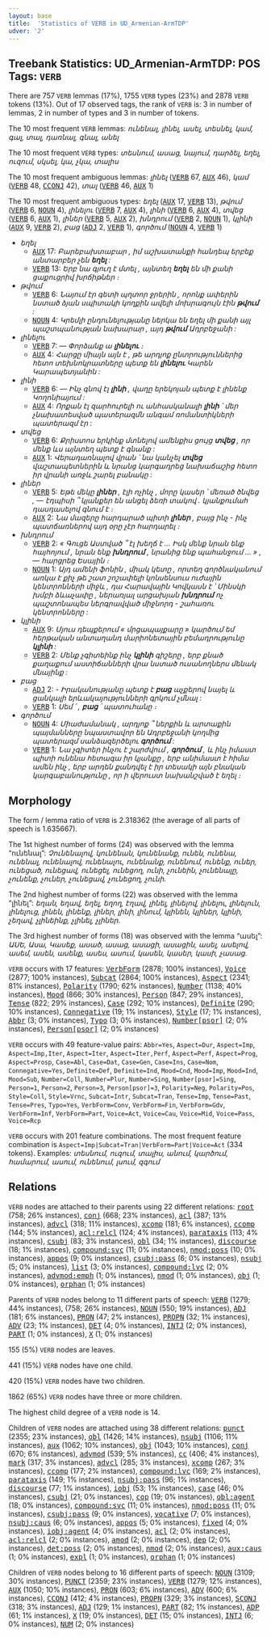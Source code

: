 ```yaml
---
layout: base
title:  'Statistics of VERB in UD_Armenian-ArmTDP'
udver: '2'
---
```


## Treebank Statistics: UD_Armenian-ArmTDP: POS Tags: `VERB`

There are 757 `VERB` lemmas (17%), 1755 `VERB` types (23%) and 2878 `VERB` tokens (13%).
Out of 17 observed tags, the rank of `VERB` is: 3 in number of lemmas, 2 in number of types and 3 in number of tokens.

The 10 most frequent `VERB` lemmas: <em>ունենալ, լինել, ասել, տեսնել, կամ, գալ, տալ, դառնալ, գնալ, անել</em>

The 10 most frequent `VERB` types:  <em>տեսնում, ասաց, նայում, դարձել, եղել, ուզում, սկսել, կա, չկա, տալիս</em>

The 10 most frequent ambiguous lemmas: <em>լինել</em> (<tt><a href="hy_armtdp-pos-VERB.html">VERB</a></tt> 67, <tt><a href="hy_armtdp-pos-AUX.html">AUX</a></tt> 46), <em>կամ</em> (<tt><a href="hy_armtdp-pos-VERB.html">VERB</a></tt> 48, <tt><a href="hy_armtdp-pos-CCONJ.html">CCONJ</a></tt> 42), <em>տալ</em> (<tt><a href="hy_armtdp-pos-VERB.html">VERB</a></tt> 46, <tt><a href="hy_armtdp-pos-AUX.html">AUX</a></tt> 1)

The 10 most frequent ambiguous types:  <em>եղել</em> (<tt><a href="hy_armtdp-pos-AUX.html">AUX</a></tt> 17, <tt><a href="hy_armtdp-pos-VERB.html">VERB</a></tt> 13), <em>թվում</em> (<tt><a href="hy_armtdp-pos-VERB.html">VERB</a></tt> 6, <tt><a href="hy_armtdp-pos-NOUN.html">NOUN</a></tt> 4), <em>լինելու</em> (<tt><a href="hy_armtdp-pos-VERB.html">VERB</a></tt> 7, <tt><a href="hy_armtdp-pos-AUX.html">AUX</a></tt> 4), <em>լինի</em> (<tt><a href="hy_armtdp-pos-VERB.html">VERB</a></tt> 6, <tt><a href="hy_armtdp-pos-AUX.html">AUX</a></tt> 4), <em>տվեց</em> (<tt><a href="hy_armtdp-pos-VERB.html">VERB</a></tt> 6, <tt><a href="hy_armtdp-pos-AUX.html">AUX</a></tt> 1), <em>լիներ</em> (<tt><a href="hy_armtdp-pos-VERB.html">VERB</a></tt> 5, <tt><a href="hy_armtdp-pos-AUX.html">AUX</a></tt> 2), <em>խնդրում</em> (<tt><a href="hy_armtdp-pos-VERB.html">VERB</a></tt> 2, <tt><a href="hy_armtdp-pos-NOUN.html">NOUN</a></tt> 1), <em>կլինի</em> (<tt><a href="hy_armtdp-pos-AUX.html">AUX</a></tt> 9, <tt><a href="hy_armtdp-pos-VERB.html">VERB</a></tt> 2), <em>բաց</em> (<tt><a href="hy_armtdp-pos-ADJ.html">ADJ</a></tt> 2, <tt><a href="hy_armtdp-pos-VERB.html">VERB</a></tt> 1), <em>գործում</em> (<tt><a href="hy_armtdp-pos-NOUN.html">NOUN</a></tt> 4, <tt><a href="hy_armtdp-pos-VERB.html">VERB</a></tt> 1)


* <em>եղել</em>
  * <tt><a href="hy_armtdp-pos-AUX.html">AUX</a></tt> 17: <em>Բարեբախտաբար , իմ աշխատանքի հանդեպ երբեք անտարբեր չեն <b>եղել</b> :</em>
  * <tt><a href="hy_armtdp-pos-VERB.html">VERB</a></tt> 13: <em>Երբ նա գյուղ է մտել , այնտեղ <b>եղել</b> են մի քանի ցաքուցրիվ խրճիթներ ։</em>
* <em>թվում</em>
  * <tt><a href="hy_armtdp-pos-VERB.html">VERB</a></tt> 6: <em>Նայում էր գետի պղտոր ջրերին , որոնք ափերին նստած ձյան սպիտակի կողքին ավելի մոխրագույն էին <b>թվում</b> :</em>
  * <tt><a href="hy_armtdp-pos-NOUN.html">NOUN</a></tt> 4: <em>Կրեմլի ընդունելությանը ներկա են եղել մի քանի այլ պաշտպանության նախարար , այդ <b>թվում</b> Ադրբեջանի :</em>
* <em>լինելու</em>
  * <tt><a href="hy_armtdp-pos-VERB.html">VERB</a></tt> 7: <em>— Փորձանք ա <b>լինելու</b> ։</em>
  * <tt><a href="hy_armtdp-pos-AUX.html">AUX</a></tt> 4: <em>Հարցը միայն այն է , թե արդյոք ընտրություններից հետո տեխնոկրատները պետք են <b>լինելու</b> Կարեն Կարապետյանին :</em>
* <em>լինի</em>
  * <tt><a href="hy_armtdp-pos-VERB.html">VERB</a></tt> 6: <em>— Ինչ գնով էլ <b>լինի</b> , վաղը երեկոյան պետք է լինենք Կողոնիայում :</em>
  * <tt><a href="hy_armtdp-pos-AUX.html">AUX</a></tt> 4: <em>Որքան էլ զարհուրելի ու անհասկանալի <b>լինի</b> ՝ մեր չնախատեսված պատերազմն անգամ ռոմանտիկների պատերազմ էր :</em>
* <em>տվեց</em>
  * <tt><a href="hy_armtdp-pos-VERB.html">VERB</a></tt> 6: <em>Քրիստոս երկինք մտնելով ամենքիս ցույց <b>տվեց</b> , որ մենք ևս այնտեղ պետք է գնանք :</em>
  * <tt><a href="hy_armtdp-pos-AUX.html">AUX</a></tt> 1: <em>Վերադառնալով վրան ՝ նա կանչել <b>տվեց</b> վաշտապետներին և նրանց կարգադրեց նախաճաշից հետո իր վրանի առջև շարել բանակը :</em>
* <em>լիներ</em>
  * <tt><a href="hy_armtdp-pos-VERB.html">VERB</a></tt> 5: <em>Եթե մեկը <b>լիներ</b> , էլի ոչինչ , մորը կասեր ՝ մեռած ծնվեց , — էդպիսի ՞ կյանքեր են անցել ձեռի տակով . կյանքումահ դասդասելով գնում է ։</em>
  * <tt><a href="hy_armtdp-pos-AUX.html">AUX</a></tt> 2: <em>Նա մազերը հարդարած պիտի <b>լիներ</b> , բայց ինչ - ինչ պատճառներով այդ օրը չէր հարդարել ։</em>
* <em>խնդրում</em>
  * <tt><a href="hy_armtdp-pos-VERB.html">VERB</a></tt> 2: <em>« Գուցե Աստված ՞ էլ խեղճ է ... Իսկ մենք նրան ենք հայհոյում , նրան ենք <b>խնդրում</b> , նրանից ենք պահանջում ... » , — հարցրեց Եսային ։</em>
  * <tt><a href="hy_armtdp-pos-NOUN.html">NOUN</a></tt> 1: <em>Այդ ամենի ֆոնին , միակ կետը , որտեղ գործնականում առկա է քիչ թե շատ շոշափելի կոնսենսուս ուժային կենտրոնների միջև , դա Հարավային Կովկասն է ՝ Մինսկի խմբի ձևաչափը , ներառյալ արցախյան <b>խնդրում</b> ոչ պաշտոնապես ներգրավված միջնորդ - շահառու կենտրոնները :</em>
* <em>կլինի</em>
  * <tt><a href="hy_armtdp-pos-AUX.html">AUX</a></tt> 9: <em>Մյուս դեպքերում « մրցապայքարը » կարծում եմ հերթական անտաղանդ մարիոնետային բեմադրությունը <b>կլինի</b> :</em>
  * <tt><a href="hy_armtdp-pos-VERB.html">VERB</a></tt> 2: <em>Մենք չգիտեինք ինչ <b>կլինի</b> գիշերը , երբ քնած քաղաքում աստիճանների վրա նստած ուսանողներս մենակ մնայինք :</em>
* <em>բաց</em>
  * <tt><a href="hy_armtdp-pos-ADJ.html">ADJ</a></tt> 2: <em>- Իրականությանը պետք է <b>բաց</b> աչքերով նայել և ցանկալի երևակայությունների գրկում չմնալ :</em>
  * <tt><a href="hy_armtdp-pos-VERB.html">VERB</a></tt> 1: <em>Սեմ ՛ , <b>բաց</b> ՛ պատուհանը ։</em>
* <em>գործում</em>
  * <tt><a href="hy_armtdp-pos-NOUN.html">NOUN</a></tt> 4: <em>Միաժամանակ , արդյոք ՞ ներքին և արտաքին պայմանները նպաստավոր են Ադրբեջանի կողմից պատերազմ սանձազերծելու <b>գործում</b> :</em>
  * <tt><a href="hy_armtdp-pos-VERB.html">VERB</a></tt> 1: <em>Նա չգիտեր ինչու է շարժվում , <b>գործում</b> , և ինչ իմաստ պիտի ունենա հետագա իր կյանքը , երբ անիմաստ է հիմա ամեն ինչ , երբ արդեն քանդվել է իր տեսակի այն բնական կարգաբանությունը , որ ի վերուստ նախանշված է եղել ։</em>

## Morphology

The form / lemma ratio of `VERB` is 2.318362 (the average of all parts of speech is 1.635667).

The 1st highest number of forms (24) was observed with the lemma “ունենալ”: <em>Չունենալով, կունենան, կունենանք, ունեն, ունենա, ունենալ, ունենալով, ունենալու, ունենանք, ունենում, ունենք, ուներ, ունեցած, ունեցավ, ունեցել, ունեցող, ունի, չունեին, չունենալը, չունենք, չուներ, չունեցավ, չունեցող, չունի</em>.

The 2nd highest number of forms (22) was observed with the lemma “լինել”: <em>եղան, եղավ, եղել, եղող, էղավ, լինել, լինելով, լինելու, լինելուն, լինելուց, լինեն, լինենք, լիներ, լինի, լինում, կլինեն, կլիներ, կլինի, չեղավ, չլինեինք, չլինել, չլիներ</em>.

The 3rd highest number of forms (18) was observed with the lemma “ասել”: <em>ԱՍԵ, Ասա, Կասեք, ասած, ասաց, ասացի, ասացին, ասել, ասելով, ասեմ, ասեն, ասենք, ասես, ասում, կասեն, կասեր, կասի, չասաց</em>.

`VERB` occurs with 17 features: <tt><a href="hy_armtdp-feat-VerbForm.html">VerbForm</a></tt> (2878; 100% instances), <tt><a href="hy_armtdp-feat-Voice.html">Voice</a></tt> (2877; 100% instances), <tt><a href="hy_armtdp-feat-Subcat.html">Subcat</a></tt> (2864; 100% instances), <tt><a href="hy_armtdp-feat-Aspect.html">Aspect</a></tt> (2341; 81% instances), <tt><a href="hy_armtdp-feat-Polarity.html">Polarity</a></tt> (1790; 62% instances), <tt><a href="hy_armtdp-feat-Number.html">Number</a></tt> (1138; 40% instances), <tt><a href="hy_armtdp-feat-Mood.html">Mood</a></tt> (866; 30% instances), <tt><a href="hy_armtdp-feat-Person.html">Person</a></tt> (847; 29% instances), <tt><a href="hy_armtdp-feat-Tense.html">Tense</a></tt> (822; 29% instances), <tt><a href="hy_armtdp-feat-Case.html">Case</a></tt> (292; 10% instances), <tt><a href="hy_armtdp-feat-Definite.html">Definite</a></tt> (290; 10% instances), <tt><a href="hy_armtdp-feat-Connegative.html">Connegative</a></tt> (19; 1% instances), <tt><a href="hy_armtdp-feat-Style.html">Style</a></tt> (17; 1% instances), <tt><a href="hy_armtdp-feat-Abbr.html">Abbr</a></tt> (3; 0% instances), <tt><a href="hy_armtdp-feat-Typo.html">Typo</a></tt> (3; 0% instances), <tt><a href="hy_armtdp-feat-Number-psor.html">Number[psor]</a></tt> (2; 0% instances), <tt><a href="hy_armtdp-feat-Person-psor.html">Person[psor]</a></tt> (2; 0% instances)

`VERB` occurs with 49 feature-value pairs: `Abbr=Yes`, `Aspect=Dur`, `Aspect=Imp`, `Aspect=Imp,Iter`, `Aspect=Iter`, `Aspect=Iter,Perf`, `Aspect=Perf`, `Aspect=Prog`, `Aspect=Prosp`, `Case=Abl`, `Case=Dat`, `Case=Gen`, `Case=Ins`, `Case=Nom`, `Connegative=Yes`, `Definite=Def`, `Definite=Ind`, `Mood=Cnd`, `Mood=Imp`, `Mood=Ind`, `Mood=Sub`, `Number=Coll`, `Number=Plur`, `Number=Sing`, `Number[psor]=Sing`, `Person=1`, `Person=2`, `Person=3`, `Person[psor]=3`, `Polarity=Neg`, `Polarity=Pos`, `Style=Coll`, `Style=Vrnc`, `Subcat=Intr`, `Subcat=Tran`, `Tense=Imp`, `Tense=Past`, `Tense=Pres`, `Typo=Yes`, `VerbForm=Conv`, `VerbForm=Fin`, `VerbForm=Gdv`, `VerbForm=Inf`, `VerbForm=Part`, `Voice=Act`, `Voice=Cau`, `Voice=Mid`, `Voice=Pass`, `Voice=Rcp`

`VERB` occurs with 201 feature combinations.
The most frequent feature combination is `Aspect=Imp|Subcat=Tran|VerbForm=Part|Voice=Act` (334 tokens).
Examples: <em>տեսնում, ուզում, տալիս, անում, կարծում, համարում, ասում, ունենում, լսում, զգում</em>


## Relations

`VERB` nodes are attached to their parents using 22 different relations: <tt><a href="hy_armtdp-dep-root.html">root</a></tt> (758; 26% instances), <tt><a href="hy_armtdp-dep-conj.html">conj</a></tt> (668; 23% instances), <tt><a href="hy_armtdp-dep-acl.html">acl</a></tt> (387; 13% instances), <tt><a href="hy_armtdp-dep-advcl.html">advcl</a></tt> (318; 11% instances), <tt><a href="hy_armtdp-dep-xcomp.html">xcomp</a></tt> (181; 6% instances), <tt><a href="hy_armtdp-dep-ccomp.html">ccomp</a></tt> (144; 5% instances), <tt><a href="hy_armtdp-dep-acl-relcl.html">acl:relcl</a></tt> (124; 4% instances), <tt><a href="hy_armtdp-dep-parataxis.html">parataxis</a></tt> (113; 4% instances), <tt><a href="hy_armtdp-dep-csubj.html">csubj</a></tt> (83; 3% instances), <tt><a href="hy_armtdp-dep-obl.html">obl</a></tt> (34; 1% instances), <tt><a href="hy_armtdp-dep-discourse.html">discourse</a></tt> (18; 1% instances), <tt><a href="hy_armtdp-dep-compound-svc.html">compound:svc</a></tt> (11; 0% instances), <tt><a href="hy_armtdp-dep-nmod-poss.html">nmod:poss</a></tt> (10; 0% instances), <tt><a href="hy_armtdp-dep-appos.html">appos</a></tt> (9; 0% instances), <tt><a href="hy_armtdp-dep-csubj-pass.html">csubj:pass</a></tt> (6; 0% instances), <tt><a href="hy_armtdp-dep-nsubj.html">nsubj</a></tt> (5; 0% instances), <tt><a href="hy_armtdp-dep-list.html">list</a></tt> (3; 0% instances), <tt><a href="hy_armtdp-dep-compound-lvc.html">compound:lvc</a></tt> (2; 0% instances), <tt><a href="hy_armtdp-dep-advmod-emph.html">advmod:emph</a></tt> (1; 0% instances), <tt><a href="hy_armtdp-dep-nmod.html">nmod</a></tt> (1; 0% instances), <tt><a href="hy_armtdp-dep-obj.html">obj</a></tt> (1; 0% instances), <tt><a href="hy_armtdp-dep-orphan.html">orphan</a></tt> (1; 0% instances)

Parents of `VERB` nodes belong to 11 different parts of speech: <tt><a href="hy_armtdp-pos-VERB.html">VERB</a></tt> (1279; 44% instances),  (758; 26% instances), <tt><a href="hy_armtdp-pos-NOUN.html">NOUN</a></tt> (550; 19% instances), <tt><a href="hy_armtdp-pos-ADJ.html">ADJ</a></tt> (181; 6% instances), <tt><a href="hy_armtdp-pos-PRON.html">PRON</a></tt> (47; 2% instances), <tt><a href="hy_armtdp-pos-PROPN.html">PROPN</a></tt> (32; 1% instances), <tt><a href="hy_armtdp-pos-ADV.html">ADV</a></tt> (23; 1% instances), <tt><a href="hy_armtdp-pos-DET.html">DET</a></tt> (4; 0% instances), <tt><a href="hy_armtdp-pos-INTJ.html">INTJ</a></tt> (2; 0% instances), <tt><a href="hy_armtdp-pos-PART.html">PART</a></tt> (1; 0% instances), <tt><a href="hy_armtdp-pos-X.html">X</a></tt> (1; 0% instances)

155 (5%) `VERB` nodes are leaves.

441 (15%) `VERB` nodes have one child.

420 (15%) `VERB` nodes have two children.

1862 (65%) `VERB` nodes have three or more children.

The highest child degree of a `VERB` node is 14.

Children of `VERB` nodes are attached using 38 different relations: <tt><a href="hy_armtdp-dep-punct.html">punct</a></tt> (2355; 23% instances), <tt><a href="hy_armtdp-dep-obl.html">obl</a></tt> (1426; 14% instances), <tt><a href="hy_armtdp-dep-nsubj.html">nsubj</a></tt> (1106; 11% instances), <tt><a href="hy_armtdp-dep-aux.html">aux</a></tt> (1062; 10% instances), <tt><a href="hy_armtdp-dep-obj.html">obj</a></tt> (1043; 10% instances), <tt><a href="hy_armtdp-dep-conj.html">conj</a></tt> (670; 6% instances), <tt><a href="hy_armtdp-dep-advmod.html">advmod</a></tt> (539; 5% instances), <tt><a href="hy_armtdp-dep-cc.html">cc</a></tt> (406; 4% instances), <tt><a href="hy_armtdp-dep-mark.html">mark</a></tt> (317; 3% instances), <tt><a href="hy_armtdp-dep-advcl.html">advcl</a></tt> (285; 3% instances), <tt><a href="hy_armtdp-dep-xcomp.html">xcomp</a></tt> (267; 3% instances), <tt><a href="hy_armtdp-dep-ccomp.html">ccomp</a></tt> (177; 2% instances), <tt><a href="hy_armtdp-dep-compound-lvc.html">compound:lvc</a></tt> (169; 2% instances), <tt><a href="hy_armtdp-dep-parataxis.html">parataxis</a></tt> (149; 1% instances), <tt><a href="hy_armtdp-dep-nsubj-pass.html">nsubj:pass</a></tt> (96; 1% instances), <tt><a href="hy_armtdp-dep-discourse.html">discourse</a></tt> (77; 1% instances), <tt><a href="hy_armtdp-dep-iobj.html">iobj</a></tt> (53; 1% instances), <tt><a href="hy_armtdp-dep-case.html">case</a></tt> (46; 0% instances), <tt><a href="hy_armtdp-dep-csubj.html">csubj</a></tt> (21; 0% instances), <tt><a href="hy_armtdp-dep-cop.html">cop</a></tt> (19; 0% instances), <tt><a href="hy_armtdp-dep-obl-agent.html">obl:agent</a></tt> (18; 0% instances), <tt><a href="hy_armtdp-dep-compound-svc.html">compound:svc</a></tt> (11; 0% instances), <tt><a href="hy_armtdp-dep-nmod-poss.html">nmod:poss</a></tt> (11; 0% instances), <tt><a href="hy_armtdp-dep-csubj-pass.html">csubj:pass</a></tt> (9; 0% instances), <tt><a href="hy_armtdp-dep-vocative.html">vocative</a></tt> (7; 0% instances), <tt><a href="hy_armtdp-dep-nsubj-caus.html">nsubj:caus</a></tt> (6; 0% instances), <tt><a href="hy_armtdp-dep-appos.html">appos</a></tt> (5; 0% instances), <tt><a href="hy_armtdp-dep-fixed.html">fixed</a></tt> (4; 0% instances), <tt><a href="hy_armtdp-dep-iobj-agent.html">iobj:agent</a></tt> (4; 0% instances), <tt><a href="hy_armtdp-dep-acl.html">acl</a></tt> (2; 0% instances), <tt><a href="hy_armtdp-dep-acl-relcl.html">acl:relcl</a></tt> (2; 0% instances), <tt><a href="hy_armtdp-dep-amod.html">amod</a></tt> (2; 0% instances), <tt><a href="hy_armtdp-dep-dep.html">dep</a></tt> (2; 0% instances), <tt><a href="hy_armtdp-dep-det-poss.html">det:poss</a></tt> (2; 0% instances), <tt><a href="hy_armtdp-dep-nmod.html">nmod</a></tt> (2; 0% instances), <tt><a href="hy_armtdp-dep-aux-caus.html">aux:caus</a></tt> (1; 0% instances), <tt><a href="hy_armtdp-dep-expl.html">expl</a></tt> (1; 0% instances), <tt><a href="hy_armtdp-dep-orphan.html">orphan</a></tt> (1; 0% instances)

Children of `VERB` nodes belong to 16 different parts of speech: <tt><a href="hy_armtdp-pos-NOUN.html">NOUN</a></tt> (3109; 30% instances), <tt><a href="hy_armtdp-pos-PUNCT.html">PUNCT</a></tt> (2359; 23% instances), <tt><a href="hy_armtdp-pos-VERB.html">VERB</a></tt> (1279; 12% instances), <tt><a href="hy_armtdp-pos-AUX.html">AUX</a></tt> (1050; 10% instances), <tt><a href="hy_armtdp-pos-PRON.html">PRON</a></tt> (603; 6% instances), <tt><a href="hy_armtdp-pos-ADV.html">ADV</a></tt> (600; 6% instances), <tt><a href="hy_armtdp-pos-CCONJ.html">CCONJ</a></tt> (412; 4% instances), <tt><a href="hy_armtdp-pos-PROPN.html">PROPN</a></tt> (329; 3% instances), <tt><a href="hy_armtdp-pos-SCONJ.html">SCONJ</a></tt> (318; 3% instances), <tt><a href="hy_armtdp-pos-ADJ.html">ADJ</a></tt> (129; 1% instances), <tt><a href="hy_armtdp-pos-PART.html">PART</a></tt> (82; 1% instances), <tt><a href="hy_armtdp-pos-ADP.html">ADP</a></tt> (61; 1% instances), <tt><a href="hy_armtdp-pos-X.html">X</a></tt> (19; 0% instances), <tt><a href="hy_armtdp-pos-DET.html">DET</a></tt> (15; 0% instances), <tt><a href="hy_armtdp-pos-INTJ.html">INTJ</a></tt> (6; 0% instances), <tt><a href="hy_armtdp-pos-NUM.html">NUM</a></tt> (2; 0% instances)

